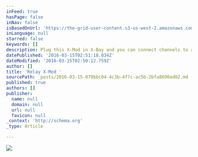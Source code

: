 ```yaml
---
inFeed: true
hasPage: false
inNav: false
isBasedOnUrl: 'https://the-grid-user-content.s3-us-west-2.amazonaws.com/8f4bc629-e6c3-4cfe-b182-dc34e9f3780f.png'
inLanguage: null
starred: false
keywords: []
description: Plug this X-Mod in X-Bay and you can connect channels to a 5 volt supply channel. The relay can switch high voltage AC. An obvious use case is home domotica. Setting this up was remarkable easy. No extra software updates are needed.
datePublished: '2016-03-15T02:51:18.034Z'
dateModified: '2016-03-15T02:50:12.759Z'
author: []
title: 'Relay X-Mod '
sourcePath: _posts/2016-03-15-079bbc04-4c3b-4f7c-ac5b-2bfa8690ad02.md
published: true
authors: []
publisher:
  name: null
  domain: null
  url: null
  favicon: null
_context: 'http://schema.org'
_type: Article

---
```

![](https://the-grid-user-content.s3-us-west-2.amazonaws.com/8f4bc629-e6c3-4cfe-b182-dc34e9f3780f.png)